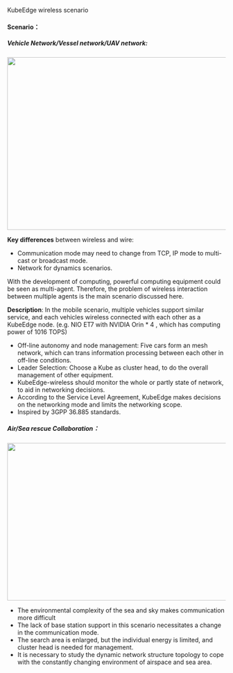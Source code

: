 KubeEdge wireless scenario

#### Scenario：

##### 	Vehicle Network/Vessel network/UAV network:

<img src="https://snz04pap002files.storage.live.com/y4m9TFrXL6j2ajyTvHbGHvTWUo5w6kT7SMZ2DZq1t1ivm9Trt4Lo7wt4-azpzI5O746g8fXqBkMz0iweMjyNQdBS4WaXnv5HLtyxU_kHOFNGrEpgfrbocPHwC1Jb6TnskFPTfWwvQUzkhgsz-AoRc1VffTLSUX8klBth8EMHG_KmYO5zoKt_Vpk8XVRDn2UO_-J?width=640&height=397&cropmode=none" width="640" height="397" />

**Key differences** between wireless and wire:  

- Communication mode may need to change from TCP, IP mode to multi-cast or broadcast mode.
- Network for dynamics scenarios.  

With the development of computing, powerful computing equipment could be seen as multi-agent. Therefore, the  problem of wireless interaction between multiple agents is the main scenario discussed here. 

**Description**:  In the mobile scenario, multiple vehicles support similar service, and each vehicles wireless connected with each other as a KubeEdge node. (e.g. NIO ET7 with NVIDIA Orin * 4 , which has computing power of 1016 TOPS)

- Off-line autonomy and node management: Five cars form an mesh network, which can trans information processing between each other in off-line conditions.
- Leader Selection: Choose a Kube as cluster head, to do the overall management of other equipment.
- KubeEdge-wireless should monitor the whole or partly state of network, to aid in networking decisions.
- According to the Service Level Agreement, KubeEdge makes decisions on the networking mode and limits the networking scope.
- Inspired by 3GPP 36.885 standards.



##### **Air/Sea rescue Collaboration：**

<img src="https://snz04pap002files.storage.live.com/y4mJdEgovz7T_GDsALgDPEWrN4MhF1P7MudfdjqUTnhIxMSo5vkqrUdk8NpCFe6ypykfj-c0tXva_S67FrJP0G03ntfE6hptIxSc0d296PTI-WVFY-Sg8BYNN2JO0JuoqMVCSY-ytW43_0gp3FUGYZhaOMPInDR_1gc80DlY7s7vlbVV1dEC4YBnlYYCr3euiTW?width=657&height=362&cropmode=none" width="657" height="362" />

- The environmental complexity of the sea and sky makes communication more difficult
- The lack of base station support in this scenario necessitates a change in the communication mode.
- The search area is enlarged, but the individual energy is limited, and cluster head is needed for management.
- It is necessary to study the dynamic network structure topology to cope with the constantly changing environment of airspace and sea area.

 

